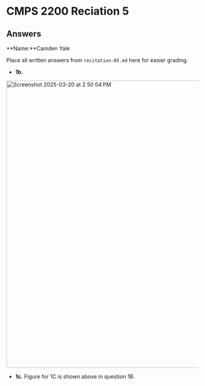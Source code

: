 # CMPS 2200 Reciation 5
## Answers

**Name:**Camden Yale


Place all written answers from `recitation-05.md` here for easier grading.







- **1b.**

<img width="754" alt="Screenshot 2025-03-20 at 2 50 04 PM" src="https://github.com/user-attachments/assets/92a146b2-9efc-4c12-8ebe-0ae653f9b9f0" />


- **1c.**
Figure for 1C is shown above in question 1B. 
